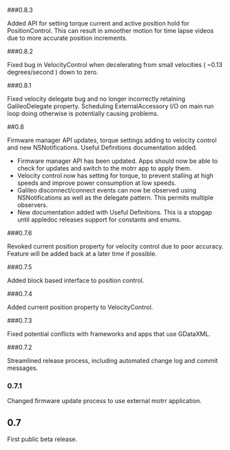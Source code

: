 ###0.8.3

Added API for setting torque current and active position hold for PositionControl. This can result in smoother motion for time lapse videos due to more accurate position increments.

###0.8.2

Fixed bug in VelocityControl when decelerating from small velocities ( ~0.13 degrees/second ) down to zero.

###0.8.1

Fixed velocity delegate bug and no longer incorrectly retaining GalileoDelegate property. Scheduling ExternalAccessory I/O on main run loop doing otherwise is potentially causing problems.

##0.8

Firmware manager API updates, torque settings adding to velocity control and new NSNotifications. Useful Definitions documentation added.

* Firmware manager API has been updated. Apps should now be able to check for updates and switch to the motrr app to apply them.
* Velocity control now has setting for torque, to prevent stalling at high speeds and improve power consumption at low speeds.
* Galileo disconnect/connect events can now be observed using NSNotifications as well as the delegate pattern. This permits multiple observers.
* New documentation added with Useful Definitions. This is a stopgap until appledoc releases support for constants and enums.

###0.7.6

Revoked current position property for velocity control due to poor accuracy. Feature will be added back at a later time if possible.

###0.7.5

Added block based interface to position control.

###0.7.4

Added current position property to VelocityControl.

###0.7.3

Fixed potential conflicts with frameworks and apps that use GDataXML.

###0.7.2

Streamlined release process, including automated change log and commit messages.

### 0.7.1

Changed firmware update process to use external motrr application.

## 0.7

First public beta release.